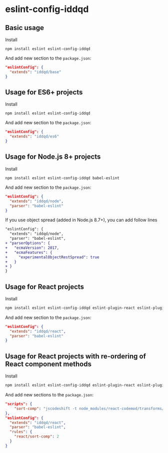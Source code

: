 # eslint-config-iddqd

## Basic usage 

Install 

`npm install eslint eslint-config-iddqd`

And add new section to the `package.json`:  

```json
"eslintConfig": {
  "extends": "iddqd/base"
}
```

## Usage for ES6+ projects

Install 

`npm install eslint eslint-config-iddqd`

And add new section to the `package.json`:  

```json
"eslintConfig": {
  "extends": "iddqd/es6"
}
```

## Usage for Node.js 8+ projects

Install 

`npm install eslint eslint-config-iddqd babel-eslint`

And add new section to the `package.json`:  

```json
"eslintConfig": {
  "extends": "iddqd/node",
  "parser": "babel-eslint"
}
```

If you use object spread (added in Node.js 8.7+), you can add follow lines

```diff
"eslintConfig": {
  "extends": "iddqd/node",
  "parser": "babel-eslint",
+ "parserOptions": {
+   "ecmaVersion": 2017,
+   "ecmaFeatures": {
+     "experimentalObjectRestSpread": true
+   }
+ }
}
```

## Usage for React projects

Install 

```sh
npm install eslint eslint-config-iddqd eslint-plugin-react eslint-plugin-import babel-eslint
```

And add new section to the `package.json`:  

```json
"eslintConfig": {
  "extends": "iddqd/react",
  "parser": "babel-eslint"
}
```

## Usage for React projects with re-ordering of React component methods

Install 

```sh
npm install eslint eslint-config-iddqd eslint-plugin-react eslint-plugin-import jscodeshift react-codemod
```

And add new sections to the `package.json`:  

```json
"scripts": {
    "sort-comp": "jscodeshift -t node_modules/react-codemod/transforms/sort-comp.js <path_to_components>"
},
"eslintConfig": {
  "extends": "iddqd/react",
  "parser": "babel-eslint",
  "rules": {
    "react/sort-comp": 2
  }
}
```
